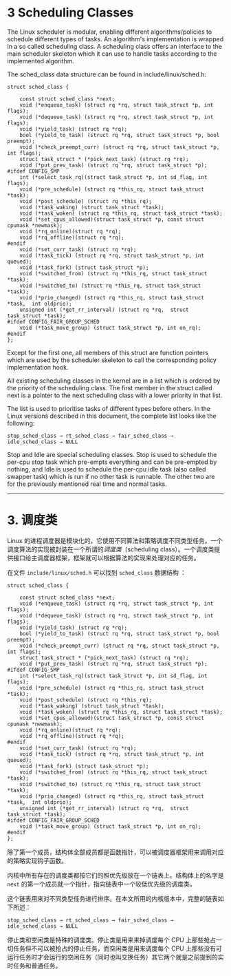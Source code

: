 # 3 Scheduling Classes

The Linux scheduler is modular, enabling different algorithms/policies to schedule different types of tasks. An algorithm's implementation is wrapped in a so called scheduling class. A scheduling class offers an interface to the main scheduler skeleton which it can use to handle tasks according to the implemented algorithm.

The sched_class data structure can be found in include/linux/sched.h:

```
struct sched_class {

    const struct sched_class *next;
    void (*enqueue_task) (struct rq *rq, struct task_struct *p, int flags);
    void (*dequeue_task) (struct rq *rq, struct task_struct *p, int flags);
    void (*yield_task) (struct rq *rq);
    bool (*yield_to_task) (struct rq *rq, struct task_struct *p, bool preempt);
    void (*check_preempt_curr) (struct rq *rq, struct task_struct *p, int flags);
    struct task_struct * (*pick_next_task) (struct rq *rq);
    void (*put_prev_task) (struct rq *rq, struct task_struct *p);
#ifdef CONFIG_SMP
    int (*select_task_rq)(struct task_struct *p, int sd_flag, int flags);
    void (*pre_schedule) (struct rq *this_rq, struct task_struct *task);
    void (*post_schedule) (struct rq *this_rq);
    void (*task_waking) (struct task_struct *task);
    void (*task_woken) (struct rq *this_rq, struct task_struct *task);
    void (*set_cpus_allowed)(struct task_struct *p, const struct cpumask *newmask);
    void (*rq_online)(struct rq *rq);
    void (*rq_offline)(struct rq *rq);
#endif
    void (*set_curr_task) (struct rq *rq);
    void (*task_tick) (struct rq *rq, struct task_struct *p, int queued);
    void (*task_fork) (struct task_struct *p);
    void (*switched_from) (struct rq *this_rq, struct task_struct *task);
    void (*switched_to) (struct rq *this_rq, struct task_struct *task);
    void (*prio_changed) (struct rq *this_rq, struct task_struct *task,  int oldprio);
    unsigned int (*get_rr_interval) (struct rq *rq,  struct task_struct *task);
#ifdef CONFIG_FAIR_GROUP_SCHED
    void (*task_move_group) (struct task_struct *p, int on_rq);
#endif
};
```

Except for the first one, all members of this struct are function pointers which are used by the scheduler skeleton to call the corresponding policy implementation hook.

All existing scheduling classes in the kernel are in a list which is ordered by the priority of the scheduling class. The first member in the struct called next is a pointer to the next scheduling class with a lower priority in that list.

The list is used to prioritise tasks of different types before others. In the Linux versions described in this document, the complete list looks like the following:

```
stop_sched_class → rt_sched_class → fair_sched_class → idle_sched_class → NULL
```

Stop and Idle are special scheduling classes. Stop is used to schedule the per-cpu stop task which pre-empts everything and can be pre-empted by nothing, and Idle is used to schedule the per-cpu idle task (also called swapper task) which is run if no other task is runnable. The other two are for the previously mentioned real time and normal tasks.

---

# 3. 调度类

Linux 的进程调度器是模块化的，它使用不同算法和策略调度不同类型任务。一个调度算法的实现被封装在一个所谓的*调度类*（scheduling class）。一个调度类提供接口给主调度器框架，框架就可以根据算法的实现来处理对应的任务。

在文件 `include/linux/sched.h` 可以找到 `sched_class` 数据结构 ：

```
struct sched_class {

    const struct sched_class *next;
    void (*enqueue_task) (struct rq *rq, struct task_struct *p, int flags);
    void (*dequeue_task) (struct rq *rq, struct task_struct *p, int flags);
    void (*yield_task) (struct rq *rq);
    bool (*yield_to_task) (struct rq *rq, struct task_struct *p, bool preempt);
    void (*check_preempt_curr) (struct rq *rq, struct task_struct *p, int flags);
    struct task_struct * (*pick_next_task) (struct rq *rq);
    void (*put_prev_task) (struct rq *rq, struct task_struct *p);
#ifdef CONFIG_SMP
    int (*select_task_rq)(struct task_struct *p, int sd_flag, int flags);
    void (*pre_schedule) (struct rq *this_rq, struct task_struct *task);
    void (*post_schedule) (struct rq *this_rq);
    void (*task_waking) (struct task_struct *task);
    void (*task_woken) (struct rq *this_rq, struct task_struct *task);
    void (*set_cpus_allowed)(struct task_struct *p, const struct cpumask *newmask);
    void (*rq_online)(struct rq *rq);
    void (*rq_offline)(struct rq *rq);
#endif
    void (*set_curr_task) (struct rq *rq);
    void (*task_tick) (struct rq *rq, struct task_struct *p, int queued);
    void (*task_fork) (struct task_struct *p);
    void (*switched_from) (struct rq *this_rq, struct task_struct *task);
    void (*switched_to) (struct rq *this_rq, struct task_struct *task);
    void (*prio_changed) (struct rq *this_rq, struct task_struct *task,  int oldprio);
    unsigned int (*get_rr_interval) (struct rq *rq,  struct task_struct *task);
#ifdef CONFIG_FAIR_GROUP_SCHED
    void (*task_move_group) (struct task_struct *p, int on_rq);
#endif
};
```
除了第一个成员，结构体全部成员都是函数指针，可以被调度器框架用来调用对应的策略实现钩子函数。

内核中所有存在的调度类都按它们的照优先级放在一个链表上。结构体上的名字是 `next` 的第一个成员就一个指针，指向链表中一个较低优先级的调度类。

这个链表用来对不同类型任务进行排序。在本文所用的内核版本中，完整的链表如下所述：

```
stop_sched_class → rt_sched_class → fair_sched_class → idle_sched_class → NULL
```

停止类和空闲类是特殊的调度类。停止类是用来来掉调度每个 CPU 上那些抢占一切任务但不可以被抢占的停止任务，而空闲类是用来调度每个 CPU 上那些没有可运行任务时才会运行的空闲任务（同时也叫交换任务）其它两个就是之前提到的实时任务和普通任务。



